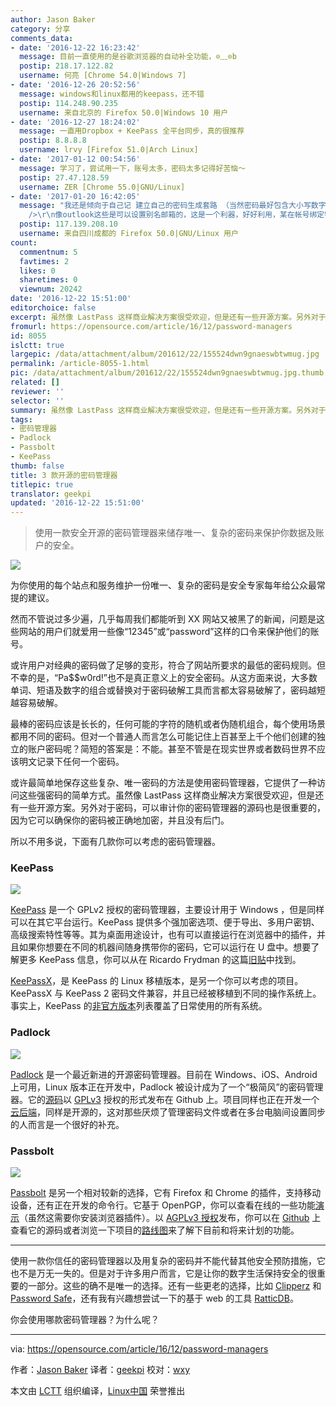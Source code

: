 ```yaml
---
author: Jason Baker
category: 分享
comments_data:
- date: '2016-12-22 16:23:42'
  message: 目前一直使用的是谷歌浏览器的自动补全功能，⊙﹏⊙b
  postip: 218.17.122.82
  username: 何亮 [Chrome 54.0|Windows 7]
- date: '2016-12-26 20:52:56'
  message: windows和linux都用的keepass，还不错
  postip: 114.248.90.235
  username: 来自北京的 Firefox 50.0|Windows 10 用户
- date: '2016-12-27 18:24:02'
  message: 一直用Dropbox + KeePass 全平台同步，真的很推荐
  postip: 8.8.8.8
  username: lrvy [Firefox 51.0|Arch Linux]
- date: '2017-01-12 00:54:56'
  message: 学习了，尝试用一下，账号太多，密码太多记得好苦恼～
  postip: 27.47.128.59
  username: ZER [Chrome 55.0|GNU/Linux]
- date: '2017-01-20 16:42:05'
  message: "我还是倾向于自己记 建立自己的密码生成套路 （当然密码最好包含大小写数字和字符），极为重要的帐号开启各种安全认证，定期更换极为重要的帐号的密码，极为重要的帐号绑定的邮箱连接到随身的设备上，遇到问题能即使收到邮件，自身设备做好安全工作，该加密码的加上。<br
    />\r\n像outlook这些是可以设置别名邮箱的，这是一个利器，好好利用，某在帐号绑定特殊的别名邮箱，别名邮箱设定不能登录只能收取邮件，<br />\r\n次重要的帐号相对可以懒散点更换密码，一般的帐号就无所谓，密码简简单单随意地，记住不随便填写个人信息这些就好。"
  postip: 117.139.208.10
  username: 来自四川成都的 Firefox 50.0|GNU/Linux 用户
count:
  commentnum: 5
  favtimes: 2
  likes: 0
  sharetimes: 0
  viewnum: 20242
date: '2016-12-22 15:51:00'
editorchoice: false
excerpt: 虽然像 LastPass 这样商业解决方案很受欢迎，但是还有一些开源方案。另外对于密码，可以审计你的密码管理器的源码也是很重要的，因为它可以确保你的密码被正确地加密，并且没有后门。
fromurl: https://opensource.com/article/16/12/password-managers
id: 8055
islctt: true
largepic: /data/attachment/album/201612/22/155524dwn9gnaeswbtwmug.jpg
permalink: /article-8055-1.html
pic: /data/attachment/album/201612/22/155524dwn9gnaeswbtwmug.jpg.thumb.jpg
related: []
reviewer: ''
selector: ''
summary: 虽然像 LastPass 这样商业解决方案很受欢迎，但是还有一些开源方案。另外对于密码，可以审计你的密码管理器的源码也是很重要的，因为它可以确保你的密码被正确地加密，并且没有后门。
tags:
- 密码管理器
- Padlock
- Passbolt
- KeePass
thumb: false
title: 3 款开源的密码管理器
titlepic: true
translator: geekpi
updated: '2016-12-22 15:51:00'
---
```



> 
> 使用一款安全开源的密码管理器来储存唯一、复杂的密码来保护你数据及账户的安全。
> 
> 
> 


![](/data/attachment/album/201612/22/155524dwn9gnaeswbtwmug.jpg)


为你使用的每个站点和服务维护一份唯一、复杂的密码是安全专家每年给公众最常提的建议。


然而不管说过多少遍，几乎每周我们都能听到 XX 网站又被黑了的新闻，问题是这些网站的用户们就爱用一些像“12345”或“password”这样的口令来保护他们的账号。


或许用户对经典的密码做了足够的变形，符合了网站所要求的最低的密码规则。但不幸的是，“Pa$$w0rd!”也不是真正意义上的安全密码。从这方面来说，大多数单词、短语及数字的组合或替换对于密码破解工具而言都太容易破解了，密码越短越容易破解。


最棒的密码应该是长长的，任何可能的字符的随机或者伪随机组合，每个使用场景都用不同的密码。但对一个普通人而言怎么可能记住上百甚至上千个他们创建的独立的账户密码呢？简短的答案是：不能。甚至不管是在现实世界或者数码世界不应该明文记录下任何一个密码。


或许最简单地保存这些复杂、唯一密码的方法是使用密码管理器，它提供了一种访问这些强密码的简单方式。虽然像 LastPass 这样商业解决方案很受欢迎，但是还有一些开源方案。另外对于密码，可以审计你的密码管理器的源码也是很重要的，因为它可以确保你的密码被正确地加密，并且没有后门。


所以不用多说，下面有几款你可以考虑的密码管理器。


### KeePass


![](/data/attachment/album/201612/22/155137atrq7znnbaagqmjq.jpg)


[KeePass](http://keepass.info/) 是一个 GPLv2 授权的密码管理器，主要设计用于 Windows ，但是同样可以在其它平台运行。KeePass 提供多个强加密选项、便于导出、多用户密钥、高级搜索特性等等。其为桌面用途设计，也有可以直接运行在浏览器中的插件，并且如果你想要在不同的机器间随身携带你的密码，它可以运行在 U 盘中。想要了解更多 KeePass 信息，你可以从在 Ricardo Frydman 的这篇[旧贴](https://opensource.com/business/16/5/keepassx)中找到。


[KeePassX](https://www.keepassx.org/)，是 KeePass 的 Linux 移植版本，是另一个你可以考虑的项目。KeePassX 与 KeePass 2 密码文件兼容，并且已经被移植到不同的操作系统上。事实上，KeePass 的[非官方版本](http://keepass.info/download.html)列表覆盖了日常使用的所有系统。


### Padlock


![](/data/attachment/album/201612/22/154501bujcqj2clcskdymy.jpg)


[Padlock](https://padlock.io/) 是一个最近新进的开源密码管理器。目前在 Windows、iOS、Android 上可用，Linux 版本正在开发中，Padlock 被设计成为了一个“极简风”的密码管理器。它的[源码](https://github.com/MaKleSoft/padlock)以 [GPLv3](https://github.com/MaKleSoft/padlock/blob/master/LICENSE) 授权的形式发布在 Github 上。项目同样也正在开发一个[云后端](https://github.com/maklesoft/padlock-cloud)，同样是开源的，这对那些厌烦了管理密码文件或者在多台电脑间设置同步的人而言是一个很好的补充。


### Passbolt


![](/data/attachment/album/201612/22/154414v2xgroeoppotpxjq.jpg)


[Passbolt](https://www.passbolt.com/) 是另一个相对较新的选择，它有 Firefox 和 Chrome 的插件，支持移动设备，还有正在开发的命令行。它基于 OpenPGP，你可以查看在线的一些功能[演示](https://demo.passbolt.com/auth/login)（虽然这需要你安装浏览器插件）。以 [AGPLv3 授权](https://github.com/passbolt/passbolt_browser_extension/blob/master/LICENCE)发布，你可以在 [Github](https://github.com/passbolt) 上查看它的源码或者浏览一下项目的[路线图](https://www.passbolt.com/roadmap)来了解下目前和将来计划的功能。




---


使用一款你信任的密码管理器以及用复杂的密码并不能代替其他安全预防措施，它也不是万无一失的。但是对于许多用户而言，它是让你的数字生活保持安全的很重要的一部分。这些的确不是唯一的选择。还有一些更老的选择，比如 [Clipperz](https://clipperz.is/) 和 [Password Safe](https://pwsafe.org/)，还有我有兴趣想尝试一下的基于 web 的工具 [RatticDB](http://rattic.org/)。


你会使用哪款密码管理器？为什么呢？




---


via: <https://opensource.com/article/16/12/password-managers>


作者：[Jason Baker](https://opensource.com/users/jason-baker) 译者：[geekpi](https://github.com/geekpi) 校对：[wxy](https://github.com/wxy)


本文由 [LCTT](https://github.com/LCTT/TranslateProject) 组织编译，[Linux中国](https://linux.cn/) 荣誉推出